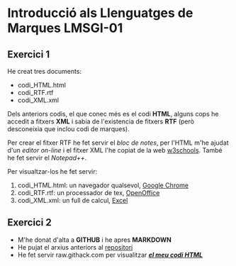 # Introducció als Llenguatges de Marques LMSGI-01

## Exercici 1

He creat tres documents:
* codi_HTML.html
* codi_RTF.rtf
* codi_XML.xml

Dels anteriors codis, el que conec més es el codi **HTML**, alguns cops he accedit a fitxers **XML** i sabia de l'existencia de fitxers **RTF** (però desconeixia que inclou codi de marques).

Per crear el fitxer RTF he fet servir el _bloc de notes_, per l'HTML m'he ajudat d'un _editor on-line_ i el fitxer XML l'he copiat de la web [w3schools](https://www.w3schools.com/xml/cd_catalog.xml). També he fet servir el _Notepad++_.

Per visualtzar-los he fet servir:

1. codi_HTML.html: un navegador qualsevol, [Google Chrome](https://drive.google.com/file/d/1OxKaLlw0QriALtwlBgFDBZsI6idz3L99/view?usp=sharing)
2. codi_RTF.rtf: un processador de tex, [OpenOffice](https://drive.google.com/file/d/1F26BWTWiz68z94VTV8M7Ko30sSucc-Q8/view?usp=sharing)
3. codi_XML.xml: un full de calcul, [Excel](https://drive.google.com/file/d/1vaeoT0XW7d3_6x-Nd07Cj47NTN9BKP9M/view?usp=sharing)

## Exercici 2

* M'he donat d'alta a **GITHUB** i he apres **MARKDOWN**
* He pujat el arxius anteriors al [repositori](https://github.com/bielalzina/LMSGI)
* He fet servir raw.githack.com per visualitzar [**_el meu codi HTML_**](https://raw.githack.com/bielalzina/LMSGI/master/codi_HTML.html)

